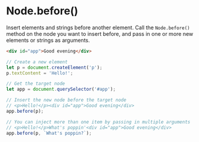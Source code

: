 # Node.before()

Insert elements and strings before another element. Call the `Node.before()` method on the node you want to insert before, and pass in one or more new elements or strings as arguments.

```html
<div id="app">Good evening</div>
```

```js
// Create a new element
let p = document.createElement('p');
p.textContent = 'Hello!';

// Get the target node
let app = document.querySelector('#app');

// Insert the new node before the target node
// <p>Hello!</p><div id="app">Good evening</div>
app.before(p);

// You can inject more than one item by passing in multiple arguments
// <p>Hello!</p>What's poppin'<div id="app">Good evening</div>
app.before(p, `What's poppin?`);
```
